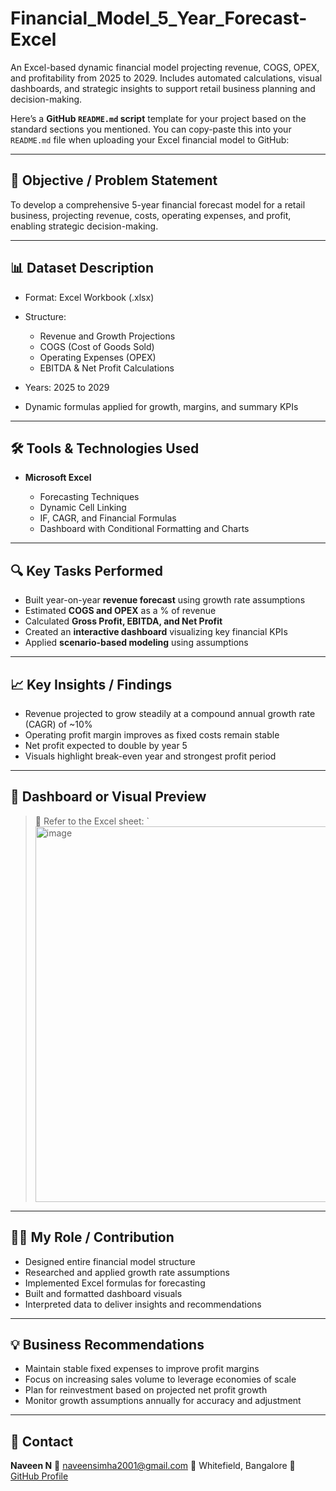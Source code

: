 # Financial_Model_5_Year_Forecast-Excel
An Excel-based dynamic financial model projecting revenue, COGS, OPEX, and profitability from 2025 to 2029. Includes automated calculations, visual dashboards, and strategic insights to support retail business planning and decision-making.

Here’s a **GitHub `README.md` script** template for your project based on the standard sections you mentioned. You can copy-paste this into your `README.md` file when uploading your Excel financial model to GitHub:

---
## 🎯 Objective / Problem Statement

To develop a comprehensive 5-year financial forecast model for a retail business, projecting revenue, costs, operating expenses, and profit, enabling strategic decision-making.

---

## 📊 Dataset Description

* Format: Excel Workbook (.xlsx)
* Structure:

  * Revenue and Growth Projections
  * COGS (Cost of Goods Sold)
  * Operating Expenses (OPEX)
  * EBITDA & Net Profit Calculations
* Years: 2025 to 2029
* Dynamic formulas applied for growth, margins, and summary KPIs

---

## 🛠️ Tools & Technologies Used

* **Microsoft Excel**

  * Forecasting Techniques
  * Dynamic Cell Linking
  * IF, CAGR, and Financial Formulas
  * Dashboard with Conditional Formatting and Charts

---

## 🔍 Key Tasks Performed

* Built year-on-year **revenue forecast** using growth rate assumptions
* Estimated **COGS and OPEX** as a % of revenue
* Calculated **Gross Profit, EBITDA, and Net Profit**
* Created an **interactive dashboard** visualizing key financial KPIs
* Applied **scenario-based modeling** using assumptions

---

## 📈 Key Insights / Findings

* Revenue projected to grow steadily at a compound annual growth rate (CAGR) of \~10%
* Operating profit margin improves as fixed costs remain stable
* Net profit expected to double by year 5
* Visuals highlight break-even year and strongest profit period

---

## 📸 Dashboard or Visual Preview

> 📂 Refer to the Excel sheet: `<img width="994" height="601" alt="image" src="https://github.com/user-attachments/assets/e198d06b-c2b5-467a-98c9-0145bad15216" />


---

## 👨‍💻 My Role / Contribution

* Designed entire financial model structure
* Researched and applied growth rate assumptions
* Implemented Excel formulas for forecasting
* Built and formatted dashboard visuals
* Interpreted data to deliver insights and recommendations

---

## 💡 Business Recommendations

* Maintain stable fixed expenses to improve profit margins
* Focus on increasing sales volume to leverage economies of scale
* Plan for reinvestment based on projected net profit growth
* Monitor growth assumptions annually for accuracy and adjustment
---

## 🔗 Contact

**Naveen N**
📧 [naveensimha2001@gmail.com](mailto:naveensimha2001@gmail.com)
📍 Whitefield, Bangalore
🔗 [GitHub Profile](https://github.com/Naveen-Insightor)

